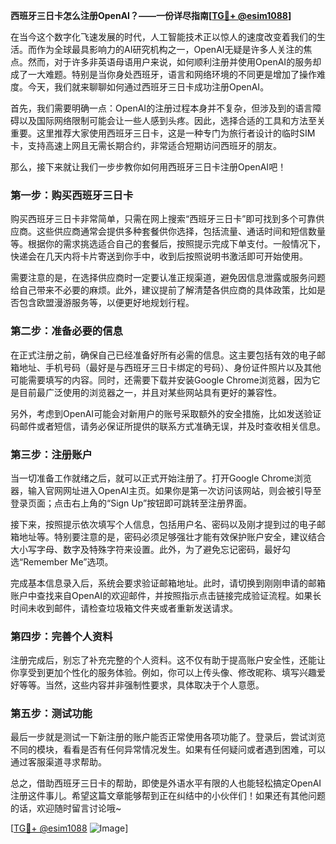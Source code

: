 **西班牙三日卡怎么注册OpenAI？——一份详尽指南[[TG💪+ @esim1088](https://t.me/s/esim1088)]**

在当今这个数字化飞速发展的时代，人工智能技术正以惊人的速度改变着我们的生活。而作为全球最具影响力的AI研究机构之一，OpenAI无疑是许多人关注的焦点。然而，对于许多非英语母语用户来说，如何顺利注册并使用OpenAI的服务却成了一大难题。特别是当你身处西班牙，语言和网络环境的不同更是增加了操作难度。今天，我们就来聊聊如何通过西班牙三日卡成功注册OpenAI。

首先，我们需要明确一点：OpenAI的注册过程本身并不复杂，但涉及到的语言障碍以及国际网络限制可能会让一些人感到头疼。因此，选择合适的工具和方法至关重要。这里推荐大家使用西班牙三日卡，这是一种专门为旅行者设计的临时SIM卡，支持高速上网且无需长期合约，非常适合短期访问西班牙的朋友。

那么，接下来就让我们一步步教你如何用西班牙三日卡注册OpenAI吧！

### 第一步：购买西班牙三日卡

购买西班牙三日卡非常简单，只需在网上搜索“西班牙三日卡”即可找到多个可靠供应商。这些供应商通常会提供多种套餐供你选择，包括流量、通话时间和短信数量等。根据你的需求挑选适合自己的套餐后，按照提示完成下单支付。一般情况下，快递会在几天内将卡片寄送到你手中，收到后按照说明书激活即可开始使用。

需要注意的是，在选择供应商时一定要认准正规渠道，避免因信息泄露或服务问题给自己带来不必要的麻烦。此外，建议提前了解清楚各供应商的具体政策，比如是否包含欧盟漫游服务等，以便更好地规划行程。

### 第二步：准备必要的信息

在正式注册之前，确保自己已经准备好所有必需的信息。这主要包括有效的电子邮箱地址、手机号码（最好是与西班牙三日卡绑定的号码）、身份证件照片以及其他可能需要填写的内容。同时，还需要下载并安装Google Chrome浏览器，因为它是目前最广泛使用的浏览器之一，并且对某些网站具有更好的兼容性。

另外，考虑到OpenAI可能会对新用户的账号采取额外的安全措施，比如发送验证码邮件或者短信，请务必保证所提供的联系方式准确无误，并及时查收相关信息。

### 第三步：注册账户

当一切准备工作就绪之后，就可以正式开始注册了。打开Google Chrome浏览器，输入官网网址进入OpenAI主页。如果你是第一次访问该网站，则会被引导至登录页面；点击右上角的“Sign Up”按钮即可跳转至注册界面。

接下来，按照提示依次填写个人信息，包括用户名、密码以及刚才提到过的电子邮箱地址等。特别要注意的是，密码必须足够强壮才能有效保护账户安全，建议结合大小写字母、数字及特殊字符来设置。此外，为了避免忘记密码，最好勾选“Remember Me”选项。

完成基本信息录入后，系统会要求验证邮箱地址。此时，请切换到刚刚申请的邮箱账户中查找来自OpenAI的欢迎邮件，并按照指示点击链接完成验证流程。如果长时间未收到邮件，请检查垃圾箱文件夹或者重新发送请求。

### 第四步：完善个人资料

注册完成后，别忘了补充完整的个人资料。这不仅有助于提高账户安全性，还能让你享受到更加个性化的服务体验。例如，你可以上传头像、修改昵称、填写兴趣爱好等等。当然，这些内容并非强制性要求，具体取决于个人意愿。

### 第五步：测试功能

最后一步就是测试一下新注册的账户能否正常使用各项功能了。登录后，尝试浏览不同的模块，看看是否有任何异常情况发生。如果有任何疑问或者遇到困难，可以通过客服渠道寻求帮助。

总之，借助西班牙三日卡的帮助，即使是外语水平有限的人也能轻松搞定OpenAI注册这件事儿。希望这篇文章能够帮到正在纠结中的小伙伴们！如果还有其他问题的话，欢迎随时留言讨论哦~

[[TG💪+ @esim1088](https://t.me/s/esim1088) ![Image](https://i.postimg.cc/4NQfJmqS/Snipaste-2025-05-13-00-14-12.png)]